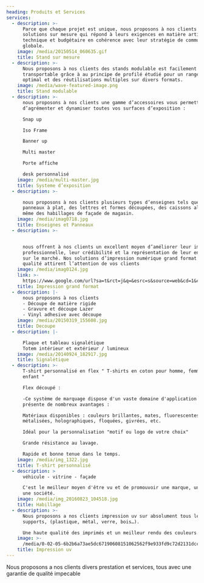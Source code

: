 ```yaml
---
heading: Produits et Services
services:
  - description: >-
      Parce que chaque projet est unique, nous proposons à nos clients des
      solutions sur mesure qui répond à leurs exigences en matière artistique,
      technique et budgétaire en cohérence avec leur stratégie de communication
      globale.
    image: /media/20150514_060635.gif
    title: Stand sur mesure
  - description: >-
      Nous proposons à nos clients des stands modulable est facilement
      transportable grâce à au principe de profilé étudié pour un rangement
      optimal et des réutilisations multiples sur divers formats.
    image: /media/wave-featured-image.png
    title: Stand modulable
  - description: >-
      nous proposons à nos clients une gamme d’accessoires vous permettant de
      d’agrémenter et dynamiser toutes vos surfaces d’exposition :

      Snap up  

      Iso Frame 

      Banner up  

      Multi master 

      Porte affiche

      desk personnalisé
    image: /media/multi-master.jpg
    title: Systeme d’exposition
  - description: >-

      nous proposons à nos clients plusieurs types d’enseignes tels que des
      panneaux à plat, des lettres et formes découpées, des caissons alu plié et
      même des habillages de façade de magasin.
    image: /media/imag0718.jpg
    title: Enseignes et Panneaux
  - description: >-


      nous offrent à nos clients un excellent moyen d’améliorer leur image
      professionnelle, leur crédibilité et la représentation de leur entreprise
      sur le marché. Nos solutions d’impression numérique grand format de
      qualité attirent l’attention de vos clients 
    image: /media/imag0124.jpg
    link: >-
      https://www.google.com/url?sa=t&rct=j&q=&esrc=s&source=web&cd=1&cad=rja&uact=8&ved=2ahUKEwiA_vDHxdjcAhWIsaQKHTcTCmYQFjAAegQIABAC&url=https%3A%2F%2Fwww.corel.com%2Fcontent%2Fpdf%2Fcgsx3%2Finsights%2Fife_digital.pdf&usg=AOvVaw0H9mP_spDPOnVRPKigQttj
    title: Impression grand format
  - description: |-
      nous proposons à nos clients 
      - Découpe de matière rigide 
      - Gravure et découpe Lazer 
      - Vinyl adhesive avec découpe
    image: /media/20150319_155608.jpg
    title: Decoupe
  - description: |-

      Plaque et tableau signalétique
      Totem intérieur et extérieur / lumineux
    image: /media/20140924_182917.jpg
    title: Signalétique
  - description: >-
      T-shirt personnalisé en flex " T-shirts en coton pour homme, femme et
      enfant " 

      Flex découpé : 

      -Ce système de marquage dispose d'un vaste domaine d'application et
      présente de nombreux avantages : 

      Matériaux disponibles : couleurs brillantes, mates, fluorescentes,
      métalisées, holographiques, floquées, givrées, etc. 

      Idéal pour la personnalisation "motif ou logo de votre choix" 

      Grande résistance au lavage. 

      Rapide et bonne tenue dans le temps. 
    image: /media/img_1322.jpg
    title: T-shirt personnalisé
  - description: >
      véhicule - vitrine - façade

      C'est le meilleur moyen d'être vu et de promouvoir une marque, un produit,
      une société. 
    image: /media/img_20160823_104518.jpg
    title: Habillage
  - description: >-
      Nous proposons a nos clients impression uv sur absolument tous les
      supports, (plastique, métal, verre, bois…). 

      Une haute qualité des imprimés et un meilleur rendu des couleurs.
    image: >-
      /media/0-02-05-6b2b6a73ae5dc67190608151062562f9e933fd9c72d2131dcc7399bf5a2f960d_full.jpg
    title: Impression uv
---
```

Nous proposons a nos clients divers prestation et services, tous avec une garantie de qualité impecable
